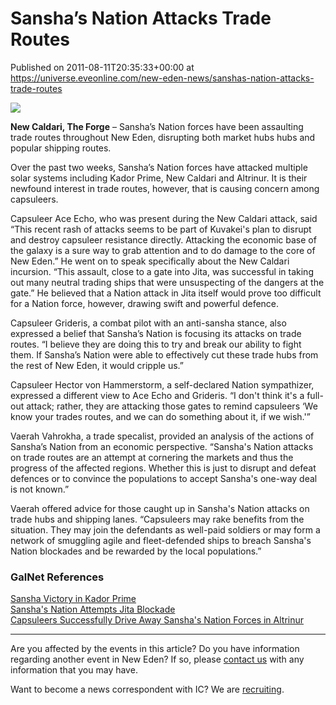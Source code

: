 # Sansha’s Nation Attacks Trade Routes
Published on 2011-08-11T20:35:33+00:00 at https://universe.eveonline.com/new-eden-news/sanshas-nation-attacks-trade-routes

![](http://www.eve-ic.net/media/assets/icarticlebanner.png)  
  
 **New Caldari, The Forge** – Sansha’s Nation forces have been assaulting trade routes throughout New Eden, disrupting both market hubs hubs and popular shipping routes.   
  
Over the past two weeks, Sansha’s Nation forces have attacked multiple solar systems including Kador Prime, New Caldari and Altrinur. It is their newfound interest in trade routes, however, that is causing concern among capsuleers.   
  
Capsuleer Ace Echo, who was present during the New Caldari attack, said “This recent rash of attacks seems to be part of Kuvakei's plan to disrupt and destroy capsuleer resistance directly. Attacking the economic base of the galaxy is a sure way to grab attention and to do damage to the core of New Eden.” He went on to speak specifically about the New Caldari incursion. “This assault, close to a gate into Jita, was successful in taking out many neutral trading ships that were unsuspecting of the dangers at the gate.” He believed that a Nation attack in Jita itself would prove too difficult for a Nation force, however, drawing swift and powerful defence.   
  
Capsuleer Grideris, a combat pilot with an anti-sansha stance, also expressed a belief that Sansha’s Nation is focusing its attacks on trade routes. “I believe they are doing this to try and break our ability to fight them. If Sansha’s Nation were able to effectively cut these trade hubs from the rest of New Eden, it would cripple us.”   
  
Capsuleer Hector von Hammerstorm, a self-declared Nation sympathizer, expressed a different view to Ace Echo and Grideris. “I don't think it's a full-out attack; rather, they are attacking those gates to remind capsuleers ‘We know your trades routes, and we can do something about it, if we wish.'”   
  
Vaerah Vahrokha, a trade specalist, provided an analysis of the actions of Sansha’s Nation from an economic perspective. “Sansha's Nation attacks on trade routes are an attempt at cornering the markets and thus the progress of the affected regions. Whether this is just to disrupt and defeat defences or to convince the populations to accept Sansha's one-way deal is not known.”   
  
Vaerah offered advice for those caught up in Sansha's Nation attacks on trade hubs and shipping lanes. “Capsuleers may rake benefits from the situation. They may join the defendants as well-paid soldiers or may form a network of smuggling agile and fleet-defended ships to breach Sansha's Nation blockades and be rewarded by the local populations.” 

### GalNet References

[Sansha Victory in Kador Prime](http://www.eveonline.com/news.asp?a=single&nid=4676&tid=7)   
[Sansha's Nation Attempts Jita Blockade](http://www.eveonline.com/news.asp?a=single&nid=4675&tid=7)   
[Capsuleers Successfully Drive Away Sansha's Nation Forces in Altrinur](http://www.eveonline.com/news.asp?a=single&nid=4673&tid=7)

* * *

Are you affected by the events in this article? Do you have information regarding another event in New Eden? If so, please [contact us](http://www.eveonline.com/news.asp?a=submitrp) with any information that you may have.  
  
Want to become a news correspondent with IC? We are [recruiting](http://www.eveonline.com/isd.asp).
